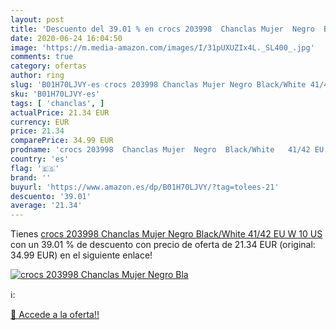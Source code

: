 ```yaml
---
layout: post
title: 'Descuento del 39.01 % en crocs 203998  Chanclas Mujer  Negro  Bla'
date: 2020-06-24 16:04:50
image: 'https://m.media-amazon.com/images/I/31pUXUZIx4L._SL400_.jpg'
comments: true
category: ofertas
author: ring
slug: 'B01H70LJVY-es crocs 203998 Chanclas Mujer Negro Black/White 41/42 EU W...'
sku: 'B01H70LJVY-es'
tags: [ 'chanclas', ]
actualPrice: 21.34 EUR
currency: EUR
price: 21.34
comparePrice: 34.99 EUR
prodname: 'crocs 203998  Chanclas Mujer  Negro  Black/White   41/42 EU  W 10 US '
country: 'es'
flag: '🇪🇸'
brand: ''
buyurl: 'https://www.amazon.es/dp/B01H70LJVY/?tag=tolees-21'
descuento: '39.01'
average: '21.34'
---
```


Tienes [crocs 203998  Chanclas Mujer  Negro  Black/White   41/42 EU  W 10 US ](https://www.amazon.es/dp/B01H70LJVY/?tag=tolees-21) con un 39.01 % de descuento con precio de oferta de 21.34 EUR (original: 34.99 EUR) en el siguiente enlace!

[![crocs 203998  Chanclas Mujer  Negro  Bla](https://m.media-amazon.com/images/I/31pUXUZIx4L._SL400_.jpg)](https://www.amazon.es/dp/B01H70LJVY/?tag=tolees-21)

ℹ️:


[🛒 Accede a la oferta!!](https://www.amazon.es/dp/B01H70LJVY/?tag=tolees-21)
